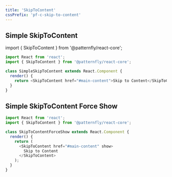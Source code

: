 ```yaml
---
title: 'SkipToContent'
cssPrefix: 'pf-c-skip-to-content'
---
```


## Simple SkipToContent

import { SkipToContent } from '@patternfly/react-core';

```js
import React from 'react';
import { SkipToContent } from '@patternfly/react-core';

class SimpleSkipToContent extends React.Component {
  render() {
    return <SkipToContent href="#main-content">Skip to Content</SkipToContent>;
  }
}
```


## Simple SkipToContent Force Show
```js
import React from 'react';
import { SkipToContent } from '@patternfly/react-core';

class SkipToContentForceShow extends React.Component {
  render() {
    return (
      <SkipToContent href="#main-content" show>
        Skip to Content
      </SkipToContent>
    );
  }
}
```
